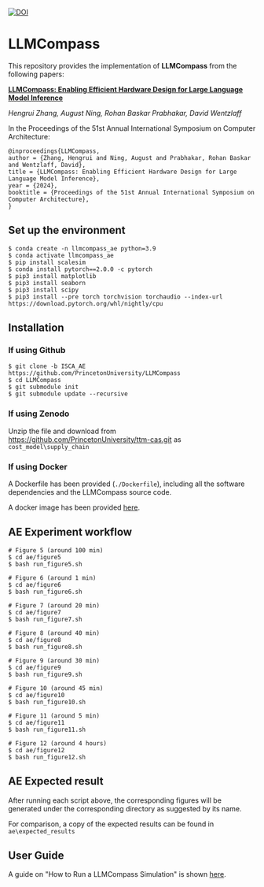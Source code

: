 [![DOI](https://zenodo.org/badge/779008229.svg)](https://zenodo.org/doi/10.5281/zenodo.10892431)

# LLMCompass

This repository provides the implementation of **LLMCompass** from the following papers:

[**LLMCompass: Enabling Efficient Hardware Design for Large Language Model Inference**](https://parallel.princeton.edu/papers/isca24_llmcompass.pdf)

*Hengrui Zhang, August Ning, Rohan Baskar Prabhakar, David Wentzlaff*


In the Proceedings of the 51st Annual International Symposium on Computer Architecture:

```
@inproceedings{LLMCompass,
author = {Zhang, Hengrui and Ning, August and Prabhakar, Rohan Baskar and Wentzlaff, David},
title = {LLMCompass: Enabling Efficient Hardware Design for Large Language Model Inference},
year = {2024},
booktitle = {Proceedings of the 51st Annual International Symposium on Computer Architecture},
}
```


## Set up the environment

```
$ conda create -n llmcompass_ae python=3.9
$ conda activate llmcompass_ae
$ pip install scalesim
$ conda install pytorch==2.0.0 -c pytorch
$ pip3 install matplotlib
$ pip3 install seaborn
$ pip3 install scipy
$ pip3 install --pre torch torchvision torchaudio --index-url https://download.pytorch.org/whl/nightly/cpu
```

## Installation

### If using Github
```
$ git clone -b ISCA_AE https://github.com/PrincetonUniversity/LLMCompass
$ cd LLMCompass
$ git submodule init
$ git submodule update --recursive
```

### If using Zenodo
Unzip the file and download from https://github.com/PrincetonUniversity/ttm-cas.git as `cost_model\supply_chain`


### If using Docker
A Dockerfile has been provided (`./Dockerfile`), including all the software dependencies and the LLMCompass source code.

A docker image has been provided [here](https://github.com/HenryChang213/LLMCompass_ISCA_AE_docker).

## AE Experiment workflow
```
# Figure 5 (around 100 min) 
$ cd ae/figure5
$ bash run_figure5.sh 

# Figure 6 (around 1 min)
$ cd ae/figure6
$ bash run_figure6.sh

# Figure 7 (around 20 min)
$ cd ae/figure7
$ bash run_figure7.sh

# Figure 8 (around 40 min)
$ cd ae/figure8
$ bash run_figure8.sh

# Figure 9 (around 30 min)
$ cd ae/figure9
$ bash run_figure9.sh

# Figure 10 (around 45 min)
$ cd ae/figure10
$ bash run_figure10.sh

# Figure 11 (around 5 min) 
$ cd ae/figure11
$ bash run_figure11.sh

# Figure 12 (around 4 hours) 
$ cd ae/figure12
$ bash run_figure12.sh
```

## AE Expected result

After running each script above, the corresponding figures
will be generated under the corresponding directory as suggested by its name.

For comparison, a copy of the expected results can be found in `ae\expected_results`


## User Guide

A guide on "How to Run a LLMCompass Simulation" is shown [here](./docs/run.md).
